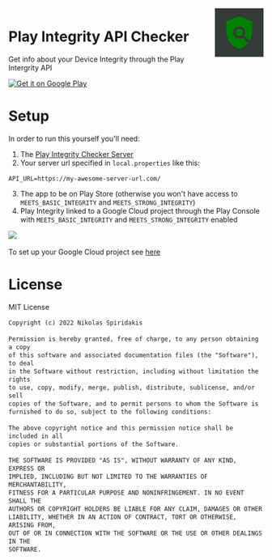 <img src="https://github.com/1nikolas/play-integrity-checker-app/raw/main/app/src/main/ic_launcher-playstore.png" width="96" align="right" />

# Play Integrity API Checker

Get info about your Device Integrity through the Play Intergrity API
     
[<img src="https://play.google.com/intl/en_us/badges/images/generic/en-play-badge.png"
     alt="Get it on Google Play"
     height="80">](https://play.google.com/store/apps/details?id=gr.nikolasspyr.integritycheck)

# Setup
In order to run this yourself you'll need:
1) The [Play Integrity Checker Server](https://github.com/1nikolas/play-integrity-checker-server)
2) Your server url specified in `local.properties` like this:
```
API_URL=https://my-awesome-server-url.com/
```
3) The app to be on Play Store (otherwise you won't have access to `MEETS_BASIC_INTEGRITY` and `MEETS_STRONG_INTEGRITY`)
4) Play Integrity linked to a Google Cloud project through the Play Console with `MEETS_BASIC_INTEGRITY` and `MEETS_STRONG_INTEGRITY` enabled

![](https://user-images.githubusercontent.com/30593419/180609045-fe0da305-24d9-4ffb-a44d-4294a759c787.png)

To set up your Google Cloud project see [here](https://github.com/1nikolas/play-integrity-checker-server#how-to-set-up-google-cloud)

# License

MIT License

```
Copyright (c) 2022 Nikolas Spiridakis

Permission is hereby granted, free of charge, to any person obtaining a copy
of this software and associated documentation files (the "Software"), to deal
in the Software without restriction, including without limitation the rights
to use, copy, modify, merge, publish, distribute, sublicense, and/or sell
copies of the Software, and to permit persons to whom the Software is
furnished to do so, subject to the following conditions:

The above copyright notice and this permission notice shall be included in all
copies or substantial portions of the Software.

THE SOFTWARE IS PROVIDED "AS IS", WITHOUT WARRANTY OF ANY KIND, EXPRESS OR
IMPLIED, INCLUDING BUT NOT LIMITED TO THE WARRANTIES OF MERCHANTABILITY,
FITNESS FOR A PARTICULAR PURPOSE AND NONINFRINGEMENT. IN NO EVENT SHALL THE
AUTHORS OR COPYRIGHT HOLDERS BE LIABLE FOR ANY CLAIM, DAMAGES OR OTHER
LIABILITY, WHETHER IN AN ACTION OF CONTRACT, TORT OR OTHERWISE, ARISING FROM,
OUT OF OR IN CONNECTION WITH THE SOFTWARE OR THE USE OR OTHER DEALINGS IN THE
SOFTWARE.
```
